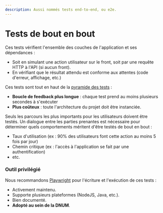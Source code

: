 ```yaml
---
description: Aussi nommés tests end-to-end, ou e2e.
---
```


# Tests de bout en bout

Ces tests vérifient l'ensemble des couches de l'application et ses dépendances :

* Soit en simulant une action utilisateur sur le front, soit par une requête HTTP à l'API (si aucun front).
* En vérifiant que le résultat attendu est conforme aux attentes (code d'erreur, affichage, etc.)

Ces tests sont tout en haut de la [pyramide des tests](https://martinfowler.com/articles/practical-test-pyramid.html#TheTestPyramid) :

* **Boucle de feedback plus longue** : chaque test prend au moins plusieurs secondes à s'exécuter
* **Plus coûteux** : toute l'architecture du projet doit être instanciée.

Seuls les parcours les plus importants pour les utilisateurs doivent être testés. Un dialogue entre les parties prenantes est nécessaire pour déterminer quels comportements méritent d'être testés de bout en bout :
  * Taux d'utilisation (ex : 90% des utilisateurs font cette action au moins 5 fois par jour)
  * Chemin critique (ex : l'accès à l'application se fait par une authentification)
  * etc.

### Outil privilégié

Nous recommandons [Playwright](https://playwright.dev/) pour l'écriture et l'exécution de ces tests :&#x20;

* Activement maintenu.
* Supporte plusieurs plateformes (NodeJS, Java, etc.).
* Bien documenté.
* **Adopté au sein de la DNUM**.
